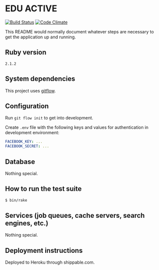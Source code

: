 EDU ACTIVE
==========

[![Build Status](https://api.shippable.com/projects/53841d55106fe41601beea68/badge/master)](https://www.shippable.com/projects/53841d55106fe41601beea68)
[![Code Climate](https://codeclimate.com/github/aliismayilov/edu-rails.png)](https://codeclimate.com/github/aliismayilov/edu-rails)

This README would normally document whatever steps are necessary to get the
application up and running.

## Ruby version

`2.1.2`

## System dependencies

This project uses [gitflow](https://github.com/nvie/gitflow).

## Configuration

Run `git flow init` to get into development.

Create `.env` file with the following keys and values for authentication in development environment:
```yaml
FACEBOOK_KEY: ...
FACEBOOK_SECRET: ...
```

## Database

Nothing special.

## How to run the test suite

```sh
$ bin/rake
```

## Services (job queues, cache servers, search engines, etc.)

Nothing special.

## Deployment instructions

Deployed to Heroku through shippable.com.
